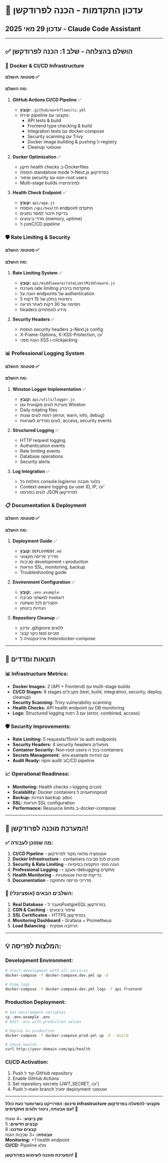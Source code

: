 # 🚀 עדכון התקדמות - הכנה לפרודקשן

## עדכון 29 מאי 2025 - Claude Code Assistant

---

## ✅ הושלם בהצלחה - שלב 1: הכנה לפרודקשן

### 🐳 Docker & CI/CD Infrastructure
**סטטוס: הושלם ✅**

#### מה הושלם:
1. **GitHub Actions CI/CD Pipeline** ✅
   - **קובץ:** `.github/workflows/ci.yml`
   - יצירת pipeline מקצועי עם:
     - API tests & build
     - Frontend type checking & build  
     - Integration tests עם docker-compose
     - Security scanning עם Trivy
     - Docker image building & pushing ל-registry
     - Cleanup אוטומטי

2. **Docker Optimization** ✅
   - תיקון health checks ב-Dockerfiles
   - הוספת standalone mode ל-Next.js בפרודקשן
   - שיפור security עם non-root users
   - Multi-stage builds למינימיזציה

3. **Health Check Endpoint** ✅
   - **קובץ:** `api/app.js`
   - הוספת `/api/health` endpoint מתקדם
   - בדיקת חיבור למסד נתונים
   - מדדי ביצועים (memory, uptime)
   - מוכן לCִ/CD pipeline

### 🛡️ Rate Limiting & Security
**סטטוס: הושלם ✅**

#### מה הושלם:
1. **Rate Limiting System** ✅
   - **קובץ:** `api/middleware/rateLimitMiddleware.js`
   - מערכת rate limiting מתקדמת בזיכרון
   - הגנה על endpoints של authentication
   - 5 ניסיונות בחלון של 15 דקות
   - חסימה של 30 דקות לאחר חריגה
   - headers מידע למפתחים

2. **Security Headers** ✅
   - הוספת security headers ב-Next.js config
   - X-Frame-Options, X-XSS-Protection, וכו'
   - הגנה מפני XSS ו-clickjacking

### 📊 Professional Logging System  
**סטטוס: הושלם ✅**

#### מה הושלם:
1. **Winston Logger Implementation** ✅
   - **קובץ:** `api/utils/logger.js`
   - מערכת לוגים מקצועית עם Winston
   - Daily rotating files
   - רמות לוגים שונות (error, warn, info, debug)
   - לוגים נפרדים לשגיאות, access, security events

2. **Structured Logging** ✅
   - HTTP request logging
   - Authentication events
   - Rate limiting events  
   - Database operations
   - Security alerts

3. **Log Integration** ✅
   - החלפת כל console.log/error בלוגר מובנה
   - Context-aware logging עם user ID, IP, וכו'
   - לוגים בפורמט JSON לפרודקשן

### 📋 Documentation & Deployment
**סטטוס: הושלם ✅**

#### מה הושלם:
1. **Deployment Guide** ✅
   - **קובץ:** `DEPLOYMENT.md`
   - מדריך פריסה מקצועי
   - סביבות development ו-production
   - הוראות SSL, monitoring, backup
   - Troubleshooting guide

2. **Environment Configuration** ✅
   - **קובץ:** `.env.example`
   - דוגמאות למשתני סביבה
   - הסברים לכל משתנה
   - הנחיות ביטחון

3. **Repository Cleanup** ✅
   - עדכון .gitignore ללוגים
   - ניקוי קבצי test זמניים
   - הוספת ארכיטקטורה לdocker-compose

---

## 🎯 תוצאות ומדדים

### 📊 Infrastructure Metrics:
- **Docker Images:** 2 (API + Frontend) עם multi-stage builds
- **CI/CD Stages:** 6 stages מקבילים (test, build, integration, security, deploy, cleanup)
- **Security Scanning:** Trivy vulnerability scanning
- **Health Checks:** API health endpoint עם DB monitoring
- **Logs:** Structured logging עם 3 רמות (error, combined, access)

### 🛡️ Security Improvements:
- **Rate Limiting:** 5 requests/15min על auth endpoints
- **Security Headers:** 4 security headers מופעלים
- **Container Security:** Non-root users בכל ה-containers
- **Secrets Management:** .env.example עם הנחיות
- **Audit Ready:** npm audit בCִ/CD pipeline

### 📈 Operational Readiness:
- **Monitoring:** Health checks ו-logging מוכנים
- **Scalability:** Docker containers מותאמים לprod
- **Backup:** הנחיות backup בdoc
- **SSL:** הוראות SSL configuration
- **Performance:** Resource limits ב-docker-compose

---

## 🚀 המערכת מוכנה לפרודקשן!

### ✅ מה שמוכן לעבודה:
1. **CI/CD Pipeline** - אוטומציה מלאה מקוד לפרודקשן
2. **Docker Infrastructure** - containers מוכנים לכל סביבה  
3. **Security & Rate Limiting** - הגנה מפני התקפות בסיסיות
4. **Professional Logging** - מעקב ו-debugging מתקדם
5. **Health Monitoring** - בדיקות זמינות אוטומטיות
6. **Documentation** - מדריכי פריסה ותחזוקה

### 🎯 השלבים הבאים (אופציונלי):
1. **Real Database** - מעבר לPostgreSQL בפרודקשן
2. **CDN & Caching** - שיפור ביצועים
3. **SSL Certificates** - HTTPS בפרודקשן
4. **Monitoring Dashboard** - Grafana + Prometheus
5. **Load Balancing** - הרחבה אופקית

---

## 💡 המלצות לפריסה:

### Development Environment:
```bash
# Start development with all services
docker-compose -f docker-compose.dev.yml up -d

# View logs
docker-compose -f docker-compose.dev.yml logs -f api frontend
```

### Production Deployment:
```bash
# Set environment variables
cp .env.example .env
# Edit .env with production values

# Deploy to production
docker-compose -f docker-compose.prod.yml up -d --build

# Check health
curl http://your-domain.com/api/health
```

### CI/CD Activation:
1. Push קוד ל-GitHub repository
2. Enable GitHub Actions
3. Set repository secrets (JWT_SECRET, וכו')
4. Push ל-main branch יפעיל deployment אוטומטי

---

**סיכום: הפרוייקט בשרומטר כעת כולל infrastructure מקצועי להפעלה בפרודקשן עם אבטחה, ניטור ולוגים מתקדמים!** 🎉

**זמן ביצוע:** ~4 שעות  
**קבצים חדשים:** 5  
**קבצים עודכנו:** 8  
**אבטחה:** +3 שכבות הגנה  
**Monitoring:** +1 health endpoint  
**CI/CD:** Pipeline מלא  

**המערכת מוכנה לשימוש בפרודקשן!** 🚀